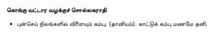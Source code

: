 **கொங்கு வட்டார வழக்குச் சொல்லகராதி**
- புன்செய் நிலங்களில் விளையும் கம்பு. (தானியம்). காட்டுக் கம்பு மணமே தனி.

